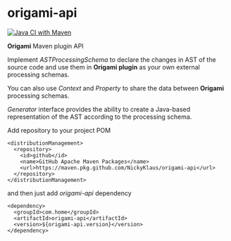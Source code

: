 # origami-api

[![Java CI with Maven](https://github.com/NickyKlaus/origami-api/actions/workflows/maven.yml/badge.svg)](https://github.com/NickyKlaus/origami-api/actions/workflows/maven.yml)

**Origami** Maven plugin API

Implement *ASTProcessingSchema* to declare the changes in AST of the source code and use them in **Origami plugin** as your own external processing schemas.

You can also use *Context* and *Property* to share the data between **Origami** processing schemas.

*Generator* interface provides the ability to create a Java-based representation of the AST according to the processing schema. 

Add repository to your project POM 

```
<distributionManagement>
  <repository>
    <id>github</id>
    <name>GitHub Apache Maven Packages</name>
    <url>https://maven.pkg.github.com/NickyKlaus/origami-api</url>
  </repository>
</distributionManagement>
```

and then just add *origami-api* dependency

```
<dependency>
  <groupId>com.home</groupId>
  <artifactId>origami-api</artifactId>
  <version>${origami-api.version}</version>
</dependency>
```
